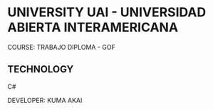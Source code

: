 # UNIVERSITY UAI - UNIVERSIDAD ABIERTA INTERAMERICANA

COURSE: TRABAJO DIPLOMA - GOF

## TECHNOLOGY

C#


DEVELOPER: KUMA AKAI
